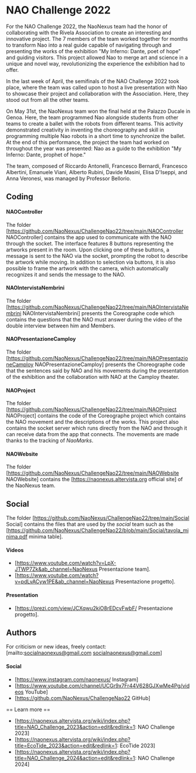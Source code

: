<h1>NAO Challenge 2022</h1>

For the NAO Challenge 2022, the NaoNexus team had the honor of collaborating with the Rivela Association to create an interesting and innovative project. The 7 members of the team worked together for months to transform Nao into a real guide capable of navigating through and presenting the works of the exhibition "My Inferno: Dante, poet of hope" and guiding visitors. This project allowed Nao to merge art and science in a unique and novel way, revolutionizing the experience the exhibition had to offer.

In the last week of April, the semifinals of the NAO Challenge 2022 took place, where the team was called upon to host a live presentation with Nao to showcase their project and collaboration with the Association. Here, they stood out from all the other teams.

On May 31st, the NaoNexus team won the final held at the Palazzo Ducale in Genoa. Here, the team programmed Nao alongside students from other teams to create a ballet with the robots from different teams. This activity demonstrated creativity in inventing the choreography and skill in programming multiple Nao robots in a short time to synchronize the ballet. At the end of this performance, the project the team had worked on throughout the year was presented: Nao as a guide to the exhibition "My Inferno: Dante, prophet of hope."

The team, composed of Riccardo Antonelli, Francesco Bernardi, Francesco Albertini, Emanuele Viani, Alberto Rubini, Davide Masini, Elisa D'Iseppi, and Anna Veronesi, was managed by Professor Bellorio.

<h2>Coding</h2>
<h4>NAOController</h4>

The folder [https://github.com/NaoNexus/ChallengeNao22/tree/main/NAOController NAOController] contains the app used to communicate with the NAO through the socket. The interface features 8 buttons representing the artworks present in the room. Upon clicking one of these buttons, a message is sent to the NAO via the socket, prompting the robot to describe the artwork while moving. In addition to selection via buttons, it is also possible to frame the artwork with the camera, which automatically recognizes it and sends the message to the NAO.

<h4>NAOIntervistaNembrini</h4>

The folder [https://github.com/NaoNexus/ChallengeNao22/tree/main/NAOIntervistaNembrini NAOIntervistaNembrini] presents the Coreographe code which contains the questions that the NAO must answer during the video of the double interview between him and Members.

<h4>NAOPresentazioneCamploy</h4>

The folder [https://github.com/NaoNexus/ChallengeNao22/tree/main/NAOPresentazioneCamploy NAOPresentazioneCamploy] presents the Choreographe code that the sentences said by NAO and his movements during the presentation of the exhibition and the collaboration with NAO at the Camploy theater.

<h4>NAOProject</h4>

The folder [https://github.com/NaoNexus/ChallengeNao22/tree/main/NAOProject NAOProject] contains the code of the Coreographe project which contains the NAO movement and the descriptions of the works. This project also contains the socket server which runs directly from the NAO and through it can receive data from the app that connects. The movements are made thanks to the tracking of _NaoMarks_.

<h4>NAOWebsite</h4>

The folder [https://github.com/NaoNexus/ChallengeNao22/tree/main/NAOWebsite NAOWebsite] contains the [https://naonexus.altervista.org official site] of the NaoNexus team.

<h2>Social</h2>

The folder [https://github.com/NaoNexus/ChallengeNao22/tree/main/Social Social] contains the files that are used by the _social_ team such as the [https://github.com/NaoNexus/ChallengeNao22/blob/main/Social/tavola_minima.pdf minima table].

<h4>Videos</h4>

* [https://www.youtube.com/watch?v=LpX-JTWP7Zk&ab_channel=NaoNexus Presentazione team].
* [https://www.youtube.com/watch?v=pdLvACyw1PE&ab_channel=NaoNexus Presentazione progetto].

<h4>Presentation</h4>

* [https://prezi.com/view/JCXqwu2kiO8rEDcvFwbF/ Presentazione progetto].

<h2>Authors</h2>

For criticism or new ideas, freely contact: [mailto:socialnaonexus@gmail.com socialnaonexus@gmail.com]

<h4>Social</h4>

* [https://www.instagram.com/naonexus/ Instagram]
* [https://www.youtube.com/channel/UCGr9x7Fr44V628GJXwMe4Pg/videos YouTube]
* [https://github.com/NaoNexus/ChallengeNao22 GitHub]

== Learn more ==
* [https://naonexus.altervista.org/wiki/index.php?title=NAO_Challenge_2023&action=edit&redlink=1: NAO Challenge 2023]
* [https://naonexus.altervista.org/wiki/index.php?title=EcoTide_2023&action=edit&redlink=1: EcoTide 2023]
* [https://naonexus.altervista.org/wiki/index.php?title=NAO_Challenge_2024&action=edit&redlink=1: NAO Challenge 2024]